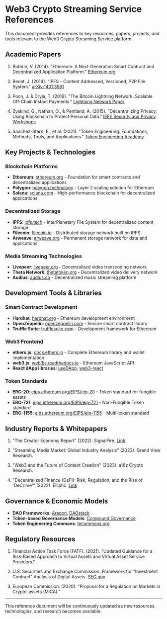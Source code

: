 # Web3 Crypto Streaming Service References

This document provides references to key resources, papers, projects, and tools relevant to the Web3 Crypto Streaming Service platform.

## Academic Papers

1. Buterin, V. (2014). "Ethereum: A Next-Generation Smart Contract and Decentralized Application Platform." [Ethereum.org](https://ethereum.org/en/whitepaper/)

2. Benet, J. (2014). "IPFS - Content Addressed, Versioned, P2P File System." [arXiv:1407.3561](https://arxiv.org/abs/1407.3561)

3. Poon, J. & Dryja, T. (2016). "The Bitcoin Lightning Network: Scalable Off-Chain Instant Payments." [Lightning Network Paper](https://lightning.network/lightning-network-paper.pdf)

4. Zyskind, G., Nathan, O., & Pentland, A. (2015). "Decentralizing Privacy: Using Blockchain to Protect Personal Data." [IEEE Security and Privacy Workshops](https://ieeexplore.ieee.org/document/7163223)

5. Sanchez-Stern, E., et al. (2021). "Token Engineering: Foundations, Methods, Tools, and Applications." [Token Engineering Academy](https://tokenengineeringcommunity.github.io/website/)

## Key Projects & Technologies

### Blockchain Platforms

- **Ethereum**: [ethereum.org](https://ethereum.org) - Foundation for smart contracts and decentralized applications
- **Polygon**: [polygon.technology](https://polygon.technology) - Layer 2 scaling solution for Ethereum
- **Solana**: [solana.com](https://solana.com) - High-performance blockchain for decentralized applications

### Decentralized Storage

- **IPFS**: [ipfs.tech](https://ipfs.tech) - InterPlanetary File System for decentralized content storage
- **Filecoin**: [filecoin.io](https://filecoin.io) - Distributed storage network built on IPFS
- **Arweave**: [arweave.org](https://arweave.org) - Permanent storage network for data and applications

### Media Streaming Technologies

- **Livepeer**: [livepeer.org](https://livepeer.org) - Decentralized video transcoding network
- **Theta Network**: [thetatoken.org](https://www.thetatoken.org) - Decentralized video delivery network
- **Audius**: [audius.co](https://audius.co) - Decentralized music streaming platform

## Development Tools & Libraries

### Smart Contract Development

- **Hardhat**: [hardhat.org](https://hardhat.org) - Ethereum development environment
- **OpenZeppelin**: [openzeppelin.com](https://openzeppelin.com) - Secure smart contract library
- **Truffle Suite**: [trufflesuite.com](https://trufflesuite.com) - Development framework for Ethereum

### Web3 Frontend

- **ethers.js**: [docs.ethers.io](https://docs.ethers.io) - Complete Ethereum library and wallet implementation
- **web3.js**: [web3js.readthedocs.io](https://web3js.readthedocs.io) - Ethereum JavaScript API
- **React dApp libraries**: [useDApp](https://usedapp.io), [web3-react](https://github.com/Uniswap/web3-react)

### Token Standards

- **ERC-20**: [eips.ethereum.org/EIPS/eip-20](https://eips.ethereum.org/EIPS/eip-20) - Token standard for fungible assets
- **ERC-721**: [eips.ethereum.org/EIPS/eip-721](https://eips.ethereum.org/EIPS/eip-721) - Non-Fungible Token standard
- **ERC-1155**: [eips.ethereum.org/EIPS/eip-1155](https://eips.ethereum.org/EIPS/eip-1155) - Multi-token standard

## Industry Reports & Whitepapers

1. "The Creator Economy Report" (2022). SignalFire. [Link](https://signalfire.com/blog/creator-economy/)

2. "Streaming Media Market: Global Industry Analysis" (2023). Grand View Research.

3. "Web3 and the Future of Content Creation" (2023). a16z Crypto Research.

4. "Decentralized Finance (DeFi): Risk, Regulation, and the Rise of 'DeCrime'" (2022). Elliptic. [Link](https://www.elliptic.co/resources/defi-risk-regulation-and-the-rise-of-decrime)

## Governance & Economic Models

- **DAO Frameworks**: [Aragon](https://aragon.org), [DAOstack](https://daostack.io)
- **Token-based Governance Models**: [Compound Governance](https://compound.finance/governance)
- **Token Engineering Commons**: [tecommons.org](https://tecommons.org)

## Regulatory Resources

1. Financial Action Task Force (FATF). (2021). "Updated Guidance for a Risk-Based Approach to Virtual Assets and Virtual Asset Service Providers."

2. U.S. Securities and Exchange Commission. Framework for "Investment Contract" Analysis of Digital Assets. [SEC.gov](https://www.sec.gov/corpfin/framework-investment-contract-analysis-digital-assets)

3. European Commission. (2020). "Proposal for a Regulation on Markets in Crypto-assets (MiCA)."

---

This reference document will be continuously updated as new resources, technologies, and research becomes available.

